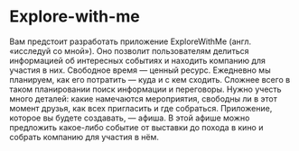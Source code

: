 # Explore-with-me

Вам предстоит разработать приложение ExploreWithMe (англ. «исследуй со мной»). Оно позволит пользователям делиться информацией об интересных событиях и находить компанию для участия в них. 
Свободное время — ценный ресурс. Ежедневно мы планируем, как его потратить — куда и с кем сходить. Сложнее всего в таком планировании поиск информации и переговоры. Нужно учесть много деталей: какие намечаются мероприятия, свободны ли в этот момент друзья, как всех пригласить и где собраться.
Приложение, которое вы будете создавать, — афиша. В этой афише можно предложить какое-либо событие от выставки до похода в кино и собрать компанию для участия в нём.
